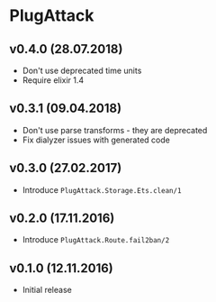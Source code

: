 # PlugAttack

## v0.4.0 (28.07.2018)

* Don't use deprecated time units
* Require elixir 1.4

## v0.3.1 (09.04.2018)

* Don't use parse transforms - they are deprecated
* Fix dialyzer issues with generated code

## v0.3.0 (27.02.2017)

* Introduce `PlugAttack.Storage.Ets.clean/1`

## v0.2.0 (17.11.2016)

* Introduce `PlugAttack.Route.fail2ban/2`

## v0.1.0 (12.11.2016)

* Initial release
